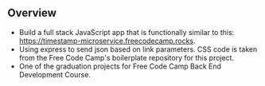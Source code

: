 ## Overview
- Build a full stack JavaScript app that is functionally similar to this: https://timestamp-microservice.freecodecamp.rocks. 
- Using express to send json based on link parameters. CSS code is taken from the Free Code Camp's boilerplate repository for this project.
- One of the graduation projects for Free Code Camp Back End Development Course.
